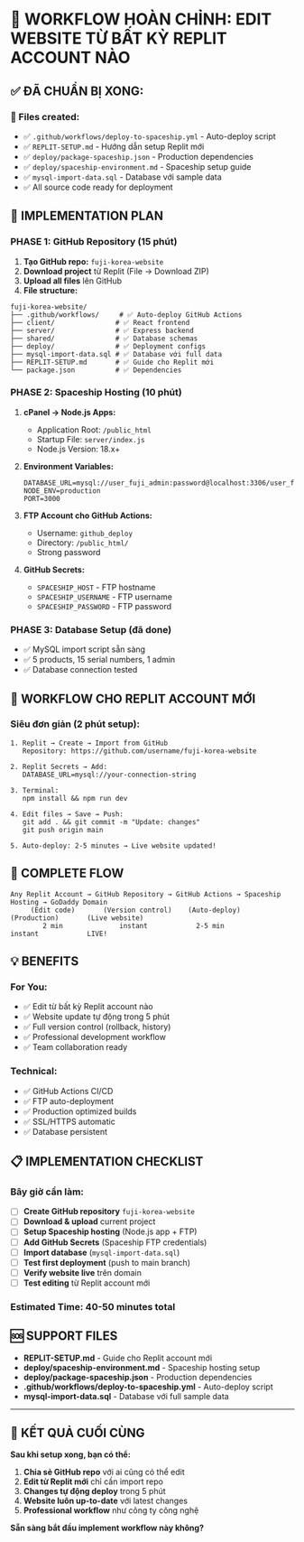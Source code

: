 # 🎯 WORKFLOW HOÀN CHỈNH: EDIT WEBSITE TỪ BẤT KỲ REPLIT ACCOUNT NÀO

## ✅ ĐÃ CHUẨN BỊ XONG:

### 📁 Files created:
- ✅ `.github/workflows/deploy-to-spaceship.yml` - Auto-deploy script
- ✅ `REPLIT-SETUP.md` - Hướng dẫn setup Replit mới
- ✅ `deploy/package-spaceship.json` - Production dependencies
- ✅ `deploy/spaceship-environment.md` - Spaceship setup guide
- ✅ `mysql-import-data.sql` - Database với sample data
- ✅ All source code ready for deployment

## 🚀 IMPLEMENTATION PLAN

### **PHASE 1: GitHub Repository (15 phút)**
1. **Tạo GitHub repo:** `fuji-korea-website`
2. **Download project** từ Replit (File → Download ZIP)
3. **Upload all files** lên GitHub
4. **File structure:**
```
fuji-korea-website/
├── .github/workflows/     # ✅ Auto-deploy GitHub Actions
├── client/               # ✅ React frontend
├── server/               # ✅ Express backend  
├── shared/               # ✅ Database schemas
├── deploy/               # ✅ Deployment configs
├── mysql-import-data.sql # ✅ Database với full data
├── REPLIT-SETUP.md       # ✅ Guide cho Replit mới
└── package.json          # ✅ Dependencies
```

### **PHASE 2: Spaceship Hosting (10 phút)**
1. **cPanel → Node.js Apps:**
   - Application Root: `/public_html`
   - Startup File: `server/index.js`
   - Node.js Version: 18.x+

2. **Environment Variables:**
   ```
   DATABASE_URL=mysql://user_fuji_admin:password@localhost:3306/user_fuji_korea_db
   NODE_ENV=production
   PORT=3000
   ```

3. **FTP Account cho GitHub Actions:**
   - Username: `github_deploy`
   - Directory: `/public_html/`
   - Strong password

4. **GitHub Secrets:**
   - `SPACESHIP_HOST` - FTP hostname
   - `SPACESHIP_USERNAME` - FTP username
   - `SPACESHIP_PASSWORD` - FTP password

### **PHASE 3: Database Setup (đã done)**
- ✅ MySQL import script sẵn sàng
- ✅ 5 products, 15 serial numbers, 1 admin
- ✅ Database connection tested

## 🔄 WORKFLOW CHO REPLIT ACCOUNT MỚI

### **Siêu đơn giản (2 phút setup):**
```
1. Replit → Create → Import from GitHub
   Repository: https://github.com/username/fuji-korea-website

2. Replit Secrets → Add:
   DATABASE_URL=mysql://your-connection-string

3. Terminal:
   npm install && npm run dev

4. Edit files → Save → Push:
   git add . && git commit -m "Update: changes"
   git push origin main

5. Auto-deploy: 2-5 minutes → Live website updated!
```

## 🎯 COMPLETE FLOW

```
Any Replit Account → GitHub Repository → GitHub Actions → Spaceship Hosting → GoDaddy Domain
     (Edit code)       (Version control)    (Auto-deploy)     (Production)       (Live website)
        2 min              instant            2-5 min            instant            LIVE!
```

## 💡 BENEFITS

### **For You:**
- ✅ Edit từ bất kỳ Replit account nào
- ✅ Website update tự động trong 5 phút
- ✅ Full version control (rollback, history)
- ✅ Professional development workflow
- ✅ Team collaboration ready

### **Technical:**
- ✅ GitHub Actions CI/CD
- ✅ FTP auto-deployment
- ✅ Production optimized builds
- ✅ SSL/HTTPS automatic
- ✅ Database persistent

## 📋 IMPLEMENTATION CHECKLIST

### **Bây giờ cần làm:**
- [ ] **Create GitHub repository** `fuji-korea-website`
- [ ] **Download & upload** current project
- [ ] **Setup Spaceship hosting** (Node.js app + FTP)
- [ ] **Add GitHub Secrets** (Spaceship FTP credentials)
- [ ] **Import database** (`mysql-import-data.sql`)
- [ ] **Test first deployment** (push to main branch)
- [ ] **Verify website live** trên domain
- [ ] **Test editing** từ Replit account mới

### **Estimated Time:** 40-50 minutes total

## 🆘 SUPPORT FILES

- **REPLIT-SETUP.md** - Guide cho Replit account mới
- **deploy/spaceship-environment.md** - Spaceship hosting setup  
- **deploy/package-spaceship.json** - Production dependencies
- **.github/workflows/deploy-to-spaceship.yml** - Auto-deploy script
- **mysql-import-data.sql** - Database với full sample data

---

## 🎉 KẾT QUẢ CUỐI CÙNG

**Sau khi setup xong, bạn có thể:**
1. **Chia sẻ GitHub repo** với ai cũng có thể edit
2. **Edit từ Replit mới** chỉ cần import repo
3. **Changes tự động deploy** trong 5 phút
4. **Website luôn up-to-date** với latest changes
5. **Professional workflow** như công ty công nghệ

**Sẵn sàng bắt đầu implement workflow này không?**